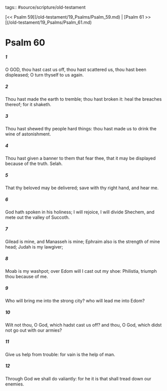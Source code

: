 tags:: #source/scripture/old-testament

[<< Psalm 59[(/old-testament/19_Psalms/Psalm_59.md) | [Psalm 61 >>[(/old-testament/19_Psalms/Psalm_61.md)

# Psalm 60

##### 1

O GOD, thou hast cast us off, thou hast scattered us, thou hast been displeased; O turn thyself to us again.

##### 2

Thou hast made the earth to tremble; thou hast broken it: heal the breaches thereof; for it shaketh.

##### 3

Thou hast shewed thy people hard things: thou hast made us to drink the wine of astonishment.

##### 4

Thou hast given a banner to them that fear thee, that it may be displayed because of the truth. Selah.

##### 5

That thy beloved may be delivered; save with thy right hand, and hear me.

##### 6

God hath spoken in his holiness; I will rejoice, I will divide Shechem, and mete out the valley of Succoth.

##### 7

Gilead is mine, and Manasseh is mine; Ephraim also is the strength of mine head; Judah is my lawgiver;

##### 8

Moab is my washpot; over Edom will I cast out my shoe: Philistia, triumph thou because of me.

##### 9

Who will bring me into the strong city? who will lead me into Edom?

##### 10

Wilt not thou, O God, which hadst cast us off? and thou, O God, which didst not go out with our armies?

##### 11

Give us help from trouble: for vain is the help of man.

##### 12

Through God we shall do valiantly: for he it is that shall tread down our enemies.
